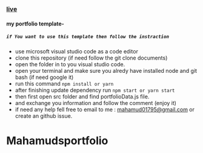 

### [live](https://mahamudsportfolio.netlify.app/)
<!-- create new brance
    git checkout -n brance name
    git push -u origin brance name -->

#### my portfolio template-
##### `if You want to use this template then follow the instraction`
- use microsoft visual studio code as a code editor
- clone this repository (if need follow the git clone documents)
- open the folder in to you visual studio code.
- open your terminal and make sure you alredy have installed node and git bash (if need google it)
- run this command `npm install or yarn`
- after finishing update dependency run `npm start or yarn start`
- then first open src folder and find portfolioData.js file.
- and exchange you information and follow the comment (enjoy it)
- if need any help fell free to email to me : mahamud01795@gmail.com or create an github issue.
# Mahamudsportfolio
